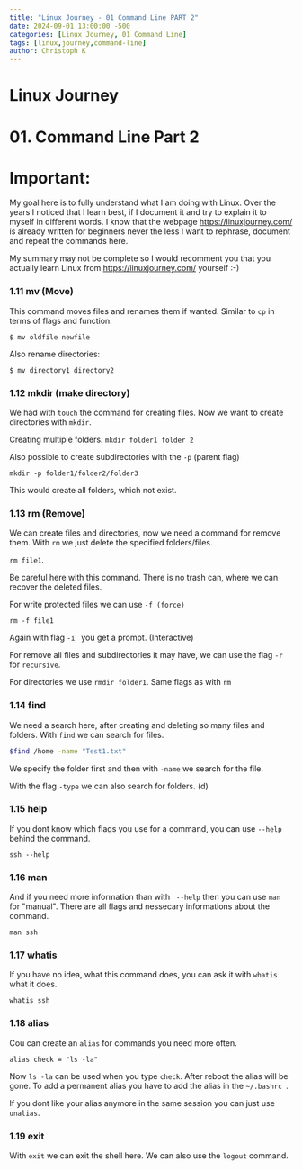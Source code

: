 ```yaml
---
title: "Linux Journey - 01 Command Line PART 2"
date: 2024-09-01 13:00:00 -500 
categories: [Linux Journey, 01 Command Line]
tags: [linux,journey,command-line]
author: Christoph K
---
```


# Linux Journey 

# 01. Command Line Part 2

# Important: 


My goal here is to fully understand what I am doing with Linux. Over the years I noticed that I learn best, if I document it and try to explain it to myself in different words. 
I know that the webpage https://linuxjourney.com/ is already written for beginners never the less I want to rephrase, document and repeat the commands here. 

My summary may not be complete so I would recomment you that you actually learn Linux from https://linuxjourney.com/ yourself :-) 


### 1.11 mv (Move)

This command moves files and renames them if wanted. Similar to `cp` in terms of flags and function.

`$ mv oldfile newfile`

Also rename directories:

`$ mv directory1 directory2`


### 1.12 mkdir (make directory)

We had with `touch` the command for creating files. Now we want to create directories with `mkdir`. 

Creating multiple folders.
`mkdir folder1 folder 2 `

Also possible to create subdirectories with the `-p` (parent flag)

`mkdir -p folder1/folder2/folder3`

This would create all folders, which not exist. 

### 1.13 rm (Remove) 

We can create files and directories, now we need a command for remove them. With `rm` we just delete the specified folders/files.

`rm file1`.

Be careful here with this command. There is no trash can, where we can recover the deleted files. 

For write protected files we can use `-f (force) `

`rm -f file1` 

Again with flag `-i ` you get a prompt. (Interactive) 

For remove all files and subdirectories it may have, we can use the flag `-r` for `recursive`. 

For directories we use `rmdir folder1`. Same flags as with `rm`


### 1.14 find

We need a search here, after creating and deleting so many files and folders. With `find` we can search for files.

```bash
$find /home -name "Test1.txt" 
```

We specify the folder first and then with `-name` we search for the file.

With the flag `-type` we can also search for folders. (d)

### 1.15 help

If you dont know which flags you use for a command, you can use `--help` behind the command.

`ssh --help`

### 1.16 man

And if you need more information than with ` --help` then you can use `man` for "manual". There are all flags and nessecary informations about the command.

`man ssh`

### 1.17 whatis

If you have no idea, what this command does, you can ask it with `whatis` what it does.

`whatis ssh`

### 1.18 alias

Cou can create an `alias` for commands you need more often. 

`alias check = "ls -la" `

Now `ls -la` can be used when you type `check`. After reboot the alias will be gone. To add a permanent alias you have to add the alias in the `~/.bashrc `.


If you dont like your alias anymore in the same session you can just use `unalias`.

### 1.19 exit

With `exit` we can exit the shell here. We can also use the `logout` command.



